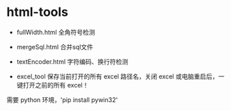 # html-tools

- fullWidth.html
全角符号检测

- mergeSql.html
合并sql文件

- textEncoder.html
字符编码、换行符检测

- excel_tool
保存当前打开的所有 excel 路径名，关闭 excel 或电脑重启后，一键打开之前的所有 excel！

需要 python 环境，'pip install pywin32'
